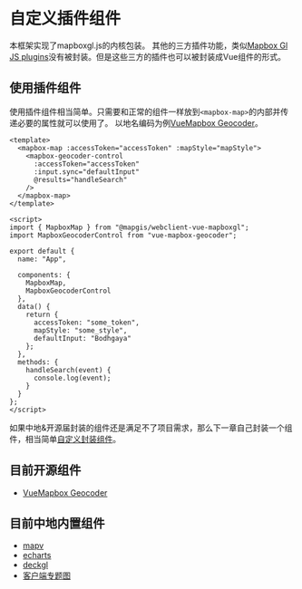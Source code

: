 # 自定义插件组件

本框架实现了mapboxgl.js的内核包装。
其他的三方插件功能，类似[Mapbox Gl JS plugins](https://docs.mapbox.com/mapbox-gl-js/plugins/)没有被封装。但是这些三方的插件也可以被封装成Vue组件的形式。

## 使用插件组件

使用插件组件相当简单。只需要和正常的组件一样放到`<mapbox-map>`的内部并传递必要的属性就可以使用了。
以地名编码为例[VueMapbox Geocoder](https://github.com/soal/vue-mapbox-geocoder)。

```vue
<template>
  <mapbox-map :accessToken="accessToken" :mapStyle="mapStyle">
    <mapbox-geocoder-control
      :accessToken="accessToken"
      :input.sync="defaultInput"
      @results="handleSearch"
    />
  </mapbox-map>
</template>

<script>
import { MapboxMap } from "@mapgis/webclient-vue-mapboxgl";
import MapboxGeocoderControl from "vue-mapbox-geocoder";

export default {
  name: "App",

  components: {
    MapboxMap,
    MapboxGeocoderControl
  },
  data() {
    return {
      accessToken: "some_token",
      mapStyle: "some_style",
      defaultInput: "Bodhgaya"
    };
  },
  methods: {
    handleSearch(event) {
      console.log(event);
    }
  }
};
</script>
```

如果中地&开源届封装的组件还是满足不了项目需求，那么下一章自己封装一个组件，相当简单[自定义封装组件](/plugin_components/plugin_components_development.md)。

## 目前开源组件

- [VueMapbox Geocoder](https://github.com/soal/vue-mapbox-geocoder)

## 目前中地内置组件

- [mapv](https://github.com/soal/vue-mapbox-geocoder)
- [echarts](https://github.com/soal/vue-mapbox-geocoder)
- [deckgl](https://github.com/soal/vue-mapbox-geocoder)
- [客户端专题图](https://github.com/soal/vue-mapbox-geocoder)


